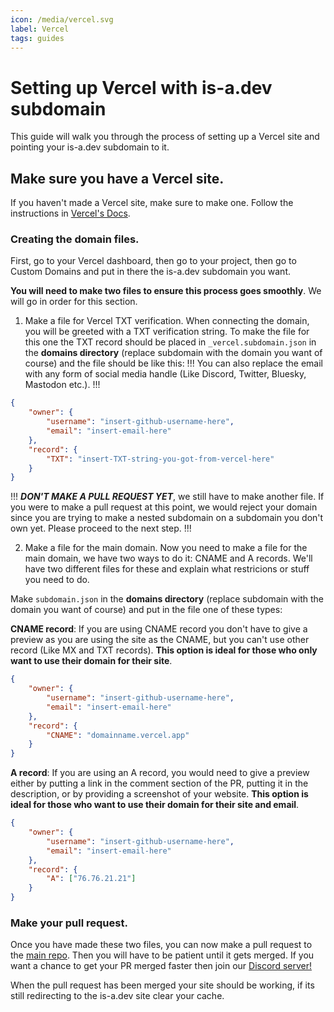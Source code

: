 ```yaml
---
icon: /media/vercel.svg
label: Vercel
tags: guides
---
```


# Setting up Vercel with is-a.dev subdomain

This guide will walk you through the process of setting up a Vercel site and pointing your is-a.dev subdomain to it.

## Make sure you have a Vercel site.

If you haven't made a Vercel site, make sure to make one. Follow the instructions in [Vercel's Docs](https://vercel.com/docs/getting-started-with-vercel).

### Creating the domain files.

First, go to your Vercel dashboard, then go to your project, then go to Custom Domains and put in there the is-a.dev subdomain you want.

**You will need to make two files to ensure this process goes smoothly**. We will go in order for this section.

1. Make a file for Vercel TXT verification.
   When connecting the domain, you will be greeted with a TXT verification string. To make the file for this one the TXT record should be placed in `_vercel.subdomain.json` in the **domains directory** (replace subdomain with the domain you want of course) and the file should be like this:
!!!
You can also replace the email with any form of social media handle (Like Discord, Twitter, Bluesky, Mastodon etc.).
!!!

```json
{
    "owner": {
        "username": "insert-github-username-here",
        "email": "insert-email-here"
    },
    "record": {
        "TXT": "insert-TXT-string-you-got-from-vercel-here"
    }
}
```

!!!
**_DON'T MAKE A PULL REQUEST YET_**, we still have to make another file. If you were to make a pull request at this point, we would reject your domain since you are trying to make a nested subdomain on a subdomain you don't own yet. Please proceed to the next step.
!!!

2. Make a file for the main domain.
   Now you need to make a file for the main domain, we have two ways to do it: CNAME and A records. We'll have two different files for these and explain what restricions or stuff you need to do.

Make `subdomain.json` in the **domains directory** (replace subdomain with the domain you want of course) and put in the file one of these types:

**CNAME record**: If you are using CNAME record you don't have to give a preview as you are using the site as the CNAME, but you can't use other record (Like MX and TXT records). **This option is ideal for those who only want to use their domain for their site**.

```json
{
    "owner": {
        "username": "insert-github-username-here",
        "email": "insert-email-here"
    },
    "record": {
        "CNAME": "domainname.vercel.app"
    }
}
```

**A record**: If you are using an A record, you would need to give a preview either by putting a link in the comment section of the PR, putting it in the description, or by providing a screenshot of your website. **This option is ideal for those who want to use their domain for their site and email**.

```json
{
    "owner": {
        "username": "insert-github-username-here",
        "email": "insert-email-here"
    },
    "record": {
        "A": ["76.76.21.21"]
    }
}
```

### Make your pull request.

Once you have made these two files, you can now make a pull request to the [main repo](https://github.com/is-a-dev/register). Then you will have to be patient until it gets merged. If you want a chance to get your PR merged faster then join our [Discord server!](https://discord.gg/is-a-dev-830872854677422150)

When the pull request has been merged your site should be working, if its still redirecting to the is-a.dev site clear your cache.
